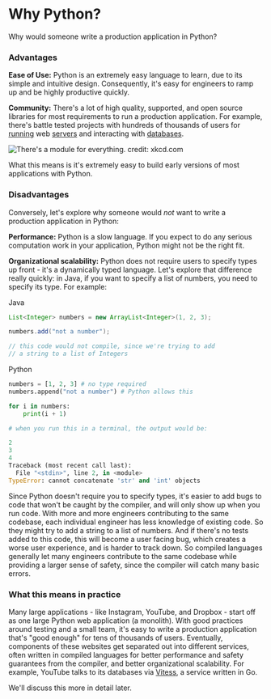 # Why Python?

Why would someone write a production application in Python?

### **Advantages**

**Ease of Use:** Python is an extremely easy language to learn, due to its simple and intuitive design. Consequently, it's easy for engineers to ramp up and be highly productive quickly.

**Community:** There's a lot of high quality, supported, and open source libraries for most requirements to run a production application. For example, there's battle tested projects with hundreds of thousands of users for [running](https://www.google.com/search?q=flask+python&oq=flask+&aqs=chrome.1.69i57j0l7.1725j0j7&sourceid=chrome&ie=UTF-8) web [servers](https://www.djangoproject.com/) and interacting with [databases](https://www.sqlalchemy.org/).

![There&apos;s a module for everything. credit: xkcd.com](https://imgs.xkcd.com/comics/python.png)

What this means is it's extremely easy to build early versions of most applications with Python.

### Disadvantages

Conversely, let's explore why someone would _not_ want to write a production application in Python:

**Performance:** Python is a slow language. If you expect to do any serious computation work in your application, Python might not be the right fit.

**Organizational scalability:** Python does not require users to specify types up front - it's a dynamically typed language. Let's explore that difference really quickly: in Java, if you want to specify a list of numbers, you need to specify its type. For example:

Java

```java
List<Integer> numbers = new ArrayList<Integer>(1, 2, 3);

numbers.add("not a number"); 

// this code would not compile, since we're trying to add
// a string to a list of Integers
```

Python

```python
numbers = [1, 2, 3] # no type required
numbers.append("not a number") # Python allows this

for i in numbers:
    print(i + 1)

# when you run this in a terminal, the output would be:

2
3
4
Traceback (most recent call last):
  File "<stdin>", line 2, in <module>
TypeError: cannot concatenate 'str' and 'int' objects
```

Since Python doesn't require you to specify types, it's easier to add bugs to code that won't be caught by the compiler, and will only show up when you run code. With more and more engineers contributing to the same codebase, each individual engineer has less knowledge of existing code. So they might try to add a string to a list of numbers. And if there's no tests added to this code, this will become a user facing bug, which creates a worse user experience, and is harder to track down. So compiled languages generally let many engineers contribute to the same codebase while providing a larger sense of safety, since the compiler will catch many basic errors.

### What this means in practice

Many large applications - like Instagram, YouTube, and Dropbox - start off as one large Python web application \(a monolith\). With good practices around testing and a small team, it's easy to write a production application that's "good enough" for tens of thousands of users. Eventually, components of these websites get separated out into different services, often written in compiled languages for better performance and safety guarantees from the compiler, and better organizational scalability. For example, YouTube talks to its databases via [Vitess](https://vitess.io/), a service written in Go. 

We'll discuss this more in detail later.

